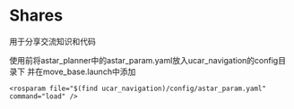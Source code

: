 # Shares

用于分享交流知识和代码

使用前将astar_planner中的astar_param.yaml放入ucar_navigation的config目录下
并在move_base.launch中添加

```
<rosparam file="$(find ucar_navigation)/config/astar_param.yaml" command="load" />
```
